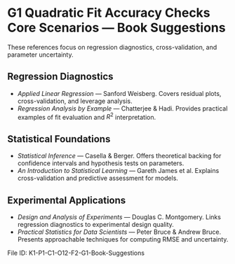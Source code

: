 # G1 Quadratic Fit Accuracy Checks Core Scenarios — Book Suggestions

These references focus on regression diagnostics, cross-validation, and parameter uncertainty.

## Regression Diagnostics
- *Applied Linear Regression* — Sanford Weisberg. Covers residual plots, cross-validation, and leverage analysis.
- *Regression Analysis by Example* — Chatterjee & Hadi. Provides practical examples of fit evaluation and $R^2$ interpretation.

## Statistical Foundations
- *Statistical Inference* — Casella & Berger. Offers theoretical backing for confidence intervals and hypothesis tests on parameters.
- *An Introduction to Statistical Learning* — Gareth James et al. Explains cross-validation and predictive assessment for models.

## Experimental Applications
- *Design and Analysis of Experiments* — Douglas C. Montgomery. Links regression diagnostics to experimental design quality.
- *Practical Statistics for Data Scientists* — Peter Bruce & Andrew Bruce. Presents approachable techniques for computing RMSE and uncertainty.

File ID: K1-P1-C1-O12-F2-G1-Book-Suggestions
